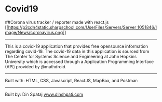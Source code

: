# Covid19
##Corona virus tracker / reporter made with react.js
[[https://p3cdn4static.sharpschool.com/UserFiles/Servers/Server_1051846/Image/News/coronavirus.png]]
____________________________________________________________________________________________________________________
This is a covid-19 application that provides free opensource information regarding covid-19. The covid-19 data in this application is sourced from The Center for Systems Science and Engineering at John Hopkins University which is accessed through a Application Programming Interface (API) provided by @mathdroid.
_____________________________________________________________________________________________________________________
Built with: HTML, CSS, Javascript, ReactJS, MapBox, and Postman
_______________________________________________________________
Built by: Din Spataj
www.dinshpati.com
